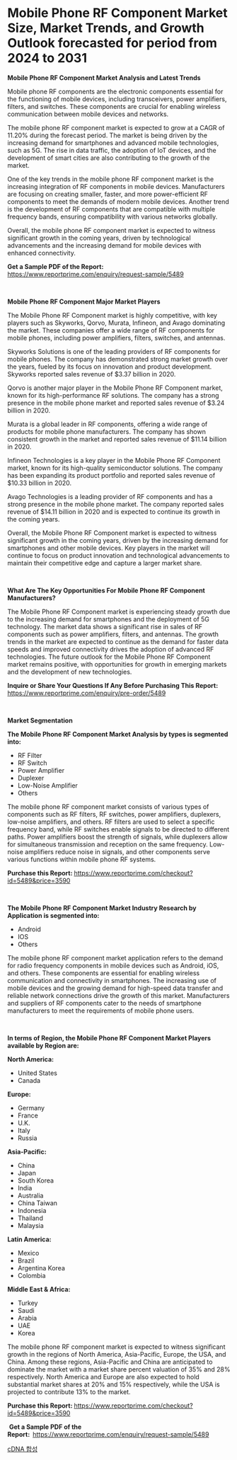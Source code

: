 <p><h1>Mobile Phone RF Component Market Size, Market Trends, and Growth Outlook forecasted for period from 2024 to 2031</h1></p><p><strong>Mobile Phone RF Component Market Analysis and Latest Trends</strong></p>
<p><p>Mobile phone RF components are the electronic components essential for the functioning of mobile devices, including transceivers, power amplifiers, filters, and switches. These components are crucial for enabling wireless communication between mobile devices and networks.</p><p>The mobile phone RF component market is expected to grow at a CAGR of 11.20% during the forecast period. The market is being driven by the increasing demand for smartphones and advanced mobile technologies, such as 5G. The rise in data traffic, the adoption of IoT devices, and the development of smart cities are also contributing to the growth of the market.</p><p>One of the key trends in the mobile phone RF component market is the increasing integration of RF components in mobile devices. Manufacturers are focusing on creating smaller, faster, and more power-efficient RF components to meet the demands of modern mobile devices. Another trend is the development of RF components that are compatible with multiple frequency bands, ensuring compatibility with various networks globally.</p><p>Overall, the mobile phone RF component market is expected to witness significant growth in the coming years, driven by technological advancements and the increasing demand for mobile devices with enhanced connectivity.</p></p>
<p><strong>Get a Sample PDF of the Report:&nbsp;</strong> <a href="https://www.reportprime.com/enquiry/request-sample/5489">https://www.reportprime.com/enquiry/request-sample/5489</a></p>
<p>&nbsp;</p>
<p><strong>Mobile Phone RF Component Major Market Players</strong></p>
<p><p>The Mobile Phone RF Component market is highly competitive, with key players such as Skyworks, Qorvo, Murata, Infineon, and Avago dominating the market. These companies offer a wide range of RF components for mobile phones, including power amplifiers, filters, switches, and antennas.</p><p>Skyworks Solutions is one of the leading providers of RF components for mobile phones. The company has demonstrated strong market growth over the years, fueled by its focus on innovation and product development. Skyworks reported sales revenue of $3.37 billion in 2020.</p><p>Qorvo is another major player in the Mobile Phone RF Component market, known for its high-performance RF solutions. The company has a strong presence in the mobile phone market and reported sales revenue of $3.24 billion in 2020.</p><p>Murata is a global leader in RF components, offering a wide range of products for mobile phone manufacturers. The company has shown consistent growth in the market and reported sales revenue of $11.14 billion in 2020.</p><p>Infineon Technologies is a key player in the Mobile Phone RF Component market, known for its high-quality semiconductor solutions. The company has been expanding its product portfolio and reported sales revenue of $10.33 billion in 2020.</p><p>Avago Technologies is a leading provider of RF components and has a strong presence in the mobile phone market. The company reported sales revenue of $14.11 billion in 2020 and is expected to continue its growth in the coming years.</p><p>Overall, the Mobile Phone RF Component market is expected to witness significant growth in the coming years, driven by the increasing demand for smartphones and other mobile devices. Key players in the market will continue to focus on product innovation and technological advancements to maintain their competitive edge and capture a larger market share.</p></p>
<p>&nbsp;</p>
<p><strong>What Are The Key Opportunities For Mobile Phone RF Component Manufacturers?</strong></p>
<p><p>The Mobile Phone RF Component market is experiencing steady growth due to the increasing demand for smartphones and the deployment of 5G technology. The market data shows a significant rise in sales of RF components such as power amplifiers, filters, and antennas. The growth trends in the market are expected to continue as the demand for faster data speeds and improved connectivity drives the adoption of advanced RF technologies. The future outlook for the Mobile Phone RF Component market remains positive, with opportunities for growth in emerging markets and the development of new technologies.</p></p>
<p><strong>Inquire or Share Your Questions If Any Before Purchasing This Report:</strong> <a href="https://www.reportprime.com/enquiry/pre-order/5489">https://www.reportprime.com/enquiry/pre-order/5489</a></p>
<p>&nbsp;</p>
<p><strong>Market Segmentation</strong></p>
<p><strong>The Mobile Phone RF Component Market Analysis by types is segmented into:</strong></p>
<p><ul><li>RF Filter</li><li>RF Switch</li><li>Power Amplifier</li><li>Duplexer</li><li>Low-Noise Amplifier</li><li>Others</li></ul></p>
<p><p>The mobile phone RF component market consists of various types of components such as RF filters, RF switches, power amplifiers, duplexers, low-noise amplifiers, and others. RF filters are used to select a specific frequency band, while RF switches enable signals to be directed to different paths. Power amplifiers boost the strength of signals, while duplexers allow for simultaneous transmission and reception on the same frequency. Low-noise amplifiers reduce noise in signals, and other components serve various functions within mobile phone RF systems.</p></p>
<p><strong>Purchase this Report:&nbsp;</strong><a href="https://www.reportprime.com/checkout?id=5489&price=3590">https://www.reportprime.com/checkout?id=5489&price=3590</a></p>
<p>&nbsp;</p>
<p><strong>The Mobile Phone RF Component Market Industry Research by Application is segmented into:</strong></p>
<p><ul><li>Android</li><li>IOS</li><li>Others</li></ul></p>
<p><p>The mobile phone RF component market application refers to the demand for radio frequency components in mobile devices such as Android, iOS, and others. These components are essential for enabling wireless communication and connectivity in smartphones. The increasing use of mobile devices and the growing demand for high-speed data transfer and reliable network connections drive the growth of this market. Manufacturers and suppliers of RF components cater to the needs of smartphone manufacturers to meet the requirements of mobile phone users.</p></p>
<p>&nbsp;</p>
<p><strong>In terms of Region, the Mobile Phone RF Component Market Players available by Region are:</strong></p>
<p>
    <p> <strong> North America: </strong>
        <ul>
            <li>United States</li>
            <li>Canada</li>
        </ul>
        </p> 
    <p> <strong> Europe: </strong>
        <ul>
            <li>Germany</li>
            <li>France</li>
            <li>U.K.</li>
            <li>Italy</li>
            <li>Russia</li>
        </ul>
        </p> 
    <p> <strong> Asia-Pacific: </strong>
        <ul>
            <li>China</li>
            <li>Japan</li>
            <li>South Korea</li>
            <li>India</li>
            <li>Australia</li>
            <li>China Taiwan</li>
            <li>Indonesia</li>
            <li>Thailand</li>
            <li>Malaysia</li>
        </ul>
        </p> 
    <p> <strong> Latin America: </strong>
        <ul>
            <li>Mexico</li>
            <li>Brazil</li>
            <li>Argentina Korea</li>
            <li>Colombia</li>
        </ul>
        </p> 
    <p> <strong> Middle East & Africa: </strong>
        <ul>
            <li>Turkey</li>
            <li>Saudi</li>
            <li>Arabia</li>
            <li>UAE</li>
            <li>Korea</li>
        </ul>
    </p>
    </p>
<p><p>The mobile phone RF component market is expected to witness significant growth in the regions of North America, Asia-Pacific, Europe, the USA, and China. Among these regions, Asia-Pacific and China are anticipated to dominate the market with a market share percent valuation of 35% and 28% respectively. North America and Europe are also expected to hold substantial market shares at 20% and 15% respectively, while the USA is projected to contribute 13% to the market.</p></p>
<p><strong>Purchase this Report: </strong><a href="https://www.reportprime.com/checkout?id=5489&price=3590">https://www.reportprime.com/checkout?id=5489&price=3590</a></p>
<p>&nbsp;<strong>Get a Sample PDF of the Report:&nbsp;&nbsp;</strong><a href="https://www.reportprime.com/enquiry/request-sample/5489">https://www.reportprime.com/enquiry/request-sample/5489</a></p>
<p><strong></strong></p>
<p><p><a href="https://github.com/lzrvbyqzftro57/Market-Research-Report-List-1/blob/main/609738414469.md">cDNA 합성</a></p></p>